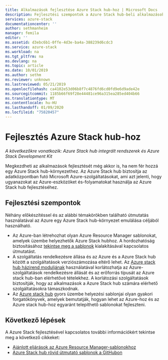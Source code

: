 ```yaml
---
title: Alkalmazások fejlesztése Azure Stack hub-hoz | Microsoft Docs
description: Fejlesztési szempontok a Azure Stack hub-beli alkalmazások Azure-szolgáltatásokkal történő prototípusának fejlesztéséhez.
services: azure-stack
documentationcenter: ''
author: sethmanheim
manager: femila
editor: ''
ms.assetid: d3ebc6b1-0ffe-4d3e-ba4a-388239d6cdc3
ms.service: azure-stack
ms.workload: na
ms.tgt_pltfrm: na
ms.devlang: na
ms.topic: article
ms.date: 10/01/2019
ms.author: sethm
ms.reviewer: unknown
ms.lastreviewed: 05/21/2019
ms.openlocfilehash: ca4102e53d06b8f7c4876fd6cd0fd9e6d9ade42e
ms.sourcegitcommit: 1185b66f69f28e44481ce96a315ea285ed404b66
ms.translationtype: MT
ms.contentlocale: hu-HU
ms.lasthandoff: 01/09/2020
ms.locfileid: "75820457"
---
```

# <a name="develop-for-azure-stack-hub"></a>Fejlesztés Azure Stack hub-hoz

*A következőkre vonatkozik: Azure Stack hub integrált rendszerek és Azure Stack Development Kit*

Megkezdheti az alkalmazások fejlesztését még akkor is, ha nem fér hozzá egy Azure Stack hub-környezethez. Az Azure Stack hub biztosítja az adatközpontban futó Microsoft Azure-szolgáltatásokat, ami azt jelenti, hogy ugyanazokat az Azure-eszközöket és-folyamatokat használja az Azure Stack hub fejlesztéséhez.

## <a name="development-considerations"></a>Fejlesztési szempontok

Néhány előkészítéssel és az alábbi témakörökben található útmutatás használatával az Azure egy Azure Stack hub-környezet emulálása céljából használható.

* Az Azure-ban létrehozhat olyan Azure Resource Manager sablonokat, amelyek üzembe helyezhetők Azure Stack hubhoz. A hordozhatóság biztosításához [tekintse meg a sablonok](azure-stack-develop-templates.md) kialakításával kapcsolatos útmutatást.
* A szolgáltatás rendelkezésre állása és az Azure és a Azure Stack hub között a szolgáltatások verziószámozása eltérő lehet. Az [Azure stack hub házirend moduljának](azure-stack-policy-module.md) használatával korlátozhatja az Azure-szolgáltatások rendelkezésre állását és az erőforrás típusát az Azure stack hub-ban elérhetővé tételekhez. A korlátozási szolgáltatások biztosítják, hogy az alkalmazások a Azure Stack hub számára elérhető szolgáltatásokra támaszkodnak.
* Az [Azure stack hub](https://github.com/Azure/AzureStack-QuickStart-Templates) gyors üzembe helyezési sablonjai olyan gyakori forgatókönyvek, amelyek bemutatják, hogyan lehet az Azure-hoz és az Azure stack hub-hoz egyaránt telepíthető sablonokat fejleszteni.

## <a name="next-steps"></a>Következő lépések

A Azure Stack fejlesztésével kapcsolatos további információkért tekintse meg a következő cikkeket:

* [Ajánlott eljárások az Azure Resource Manager-sablonokhoz](azure-stack-develop-templates.md)
* [Azure Stack hub rövid útmutató sablonok a GitHubon](https://github.com/Azure/AzureStack-QuickStart-Templates)
